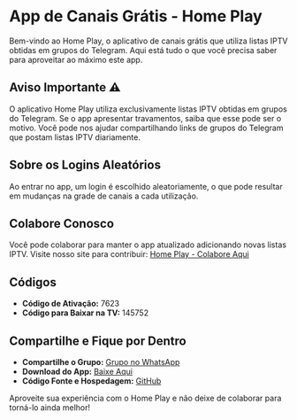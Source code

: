 # App de Canais Grátis - Home Play

Bem-vindo ao Home Play, o aplicativo de canais grátis que utiliza listas IPTV obtidas em grupos do Telegram. Aqui está tudo o que você precisa saber para aproveitar ao máximo este app.

## Aviso Importante ⚠️

O aplicativo Home Play utiliza exclusivamente listas IPTV obtidas em grupos do Telegram. Se o app apresentar travamentos, saiba que esse pode ser o motivo. Você pode nos ajudar compartilhando links de grupos do Telegram que postam listas IPTV diariamente.

## Sobre os Logins Aleatórios

Ao entrar no app, um login é escolhido aleatoriamente, o que pode resultar em mudanças na grade de canais a cada utilização.

## Colabore Conosco

Você pode colaborar para manter o app atualizado adicionando novas listas IPTV. Visite nosso site para contribuir: [Home Play - Colabore Aqui](https://z-tv-play.netlify.app/HomePlay)

## Códigos

- **Código de Ativação:** 7623
- **Código para Baixar na TV:** 145752

## Compartilhe e Fique por Dentro

- **Compartilhe o Grupo:** [Grupo no WhatsApp](https://chat.whatsapp.com/KONrl1W7p4F80ujVXfgPLm)
- **Download do App:** [Baixe Aqui](https://github.com/DEYVIDYT/Z-tv-play/releases/download/Vodaapsztv/Home.Play_1.1.6.apk)
- **Código Fonte e Hospedagem:** [GitHub](https://github.com/DEYVIDYT/Homeplay-Project)

Aproveite sua experiência com o Home Play e não deixe de colaborar para torná-lo ainda melhor!
